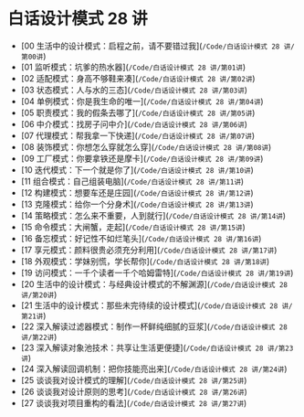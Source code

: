 # 白话设计模式 28 讲

- \[00 生活中的设计模式：启程之前，请不要错过我\](`/Code/白话设计模式 28 讲/第00讲`)
- \[01 监听模式：坑爹的热水器\](`/Code/白话设计模式 28 讲/第01讲`)
- \[02 适配模式：身高不够鞋来凑\](`/Code/白话设计模式 28 讲/第02讲`)
- \[03 状态模式：人与水的三态\](`/Code/白话设计模式 28 讲/第03讲`)
- \[04 单例模式：你是我生命的唯一\](`/Code/白话设计模式 28 讲/第04讲`)
- \[05 职责模式：我的假条去哪了\](`/Code/白话设计模式 28 讲/第05讲`)
- \[06 中介模式：找房子问中介\](`/Code/白话设计模式 28 讲/第06讲`)
- \[07 代理模式：帮我拿一下快递\](`/Code/白话设计模式 28 讲/第07讲`)
- \[08 装饰模式：你想怎么穿就怎么穿\](`/Code/白话设计模式 28 讲/第08讲`)
- \[09 工厂模式：你要拿铁还是摩卡\](`/Code/白话设计模式 28 讲/第09讲`)
- \[10 迭代模式：下一个就是你了\](`/Code/白话设计模式 28 讲/第10讲`)
- \[11 组合模式：自己组装电脑\](`/Code/白话设计模式 28 讲/第11讲`)
- \[12 构建模式：想要车还是庄园\](`/Code/白话设计模式 28 讲/第12讲`)
- \[13 克隆模式：给你一个分身术\](`/Code/白话设计模式 28 讲/第13讲`)
- \[14 策略模式：怎么来不重要，人到就行\](`/Code/白话设计模式 28 讲/第14讲`)
- \[15 命令模式：大闸蟹，走起\](`/Code/白话设计模式 28 讲/第15讲`)
- \[16 备忘模式：好记性不如烂笔头\](`/Code/白话设计模式 28 讲/第16讲`)
- \[17 享元模式：颜料很贵必须充分利用\](`/Code/白话设计模式 28 讲/第17讲`)
- \[18 外观模式：学妹别慌，学长帮你\](`/Code/白话设计模式 28 讲/第18讲`)
- \[19 访问模式：一千个读者一千个哈姆雷特\](`/Code/白话设计模式 28 讲/第19讲`)
- \[20 生活中的设计模式：与经典设计模式的不解渊源\](`/Code/白话设计模式 28 讲/第20讲`)
- \[21 生活中的设计模式：那些未完待续的设计模式\](`/Code/白话设计模式 28 讲/第21讲`)
- \[22 深入解读过滤器模式：制作一杯鲜纯细腻的豆浆\](`/Code/白话设计模式 28 讲/第22讲`)
- \[23 深入解读对象池技术：共享让生活更便捷\](`/Code/白话设计模式 28 讲/第23讲`)
- \[24 深入解读回调机制：把你技能亮出来\](`/Code/白话设计模式 28 讲/第24讲`)
- \[25 谈谈我对设计模式的理解\](`/Code/白话设计模式 28 讲/第25讲`)
- \[26 谈谈我对设计原则的思考\](`/Code/白话设计模式 28 讲/第26讲`)
- \[27 谈谈我对项目重构的看法\](`/Code/白话设计模式 28 讲/第27讲`)
